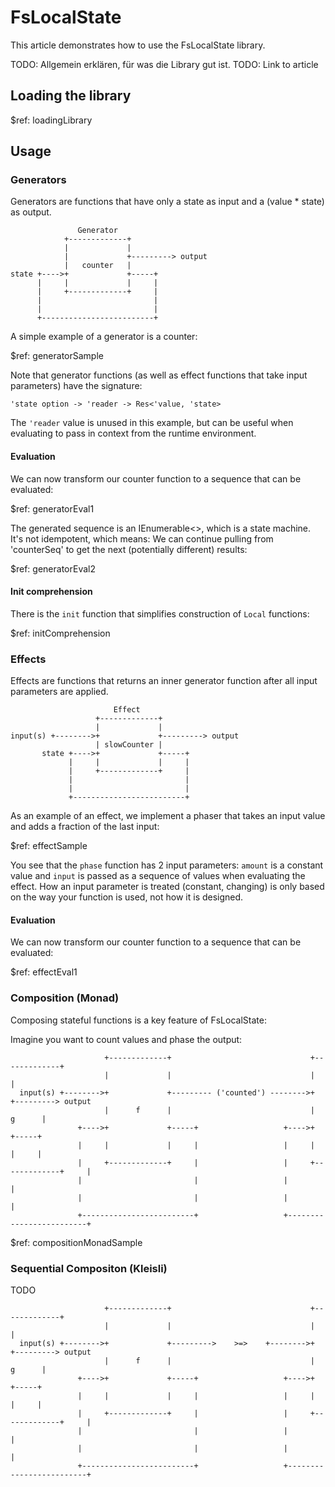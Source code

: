 ﻿﻿FsLocalState
===

This article demonstrates how to use the FsLocalState library.

TODO: Allgemein erklären, für was die Library gut ist. 
TODO: Link to article

Loading the library
---

$ref: loadingLibrary

Usage
---

### Generators

Generators are functions that have only a state as input and a (value * state) as output.


                   Generator
                +-------------+
                |             |
                |             +---------> output
                |   counter   |
    state +---->+             +-----+
          |     |             |     |
          |     +-------------+     |
          |                         |
          |                         |
          +-------------------------+


A simple example of a generator is a counter:

$ref: generatorSample

Note that generator functions (as well as effect functions that take input parameters) have the signature:

`'state option -> 'reader -> Res<'value, 'state>`

The `'reader` value is unused in this example, but can be useful when evaluating to pass in context from
the runtime environment.

#### Evaluation

We can now transform our counter function to a sequence that can be evaluated:

$ref: generatorEval1

The generated sequence is an IEnumerable<>, which is a state machine. It's not idempotent, which means:
We can continue pulling from 'counterSeq' to get the next (potentially different) results:

$ref: generatorEval2


#### Init comprehension

There is the `init` function that simplifies construction of `Local` functions:

$ref: initComprehension


### Effects

Effects are functions that returns an inner generator function after all input parameters are applied.


                           Effect
                       +-------------+
                       |             |
    input(s) +-------->+             +---------> output
                       | slowCounter |
           state +---->+             +-----+
                 |     |             |     |
                 |     +-------------+     |
                 |                         |
                 |                         |
                 +-------------------------+


As an example of an effect, we implement a phaser that takes an input value and adds a fraction of the last input:

$ref: effectSample


You see that the `phase` function has 2 input parameters: `amount` is a constant value and `input` is passed
as a sequence of values when evaluating the effect. How an input parameter is treated (constant, changing) is
only based on the way your function is used, not how it is designed.

#### Evaluation

We can now transform our counter function to a sequence that can be evaluated:

$ref: effectEval1


### Composition (Monad)

Composing stateful functions is a key feature of FsLocalState:

Imagine you want to count values and phase the output:

                         +-------------+                               +-------------+
                         |             |                               |             |
      input(s) +-------->+             +--------- ('counted') -------->+             +---------> output
                         |      f      |                               |      g      |
                   +---->+             +-----+                   +---->+             +-----+
                   |     |             |     |                   |     |             |     |
                   |     +-------------+     |                   |     +-------------+     |
                   |                         |                   |                         |
                   |                         |                   |                         |
                   +-------------------------+                   +-------------------------+

$ref: compositionMonadSample



### Sequential Compositon (Kleisli)

TODO

                         +-------------+                               +-------------+
                         |             |                               |             |
      input(s) +-------->+             +--------->    >=>    +-------->+             +---------> output
                         |      f      |                               |      g      |
                   +---->+             +-----+                   +---->+             +-----+
                   |     |             |     |                   |     |             |     |
                   |     +-------------+     |                   |     +-------------+     |
                   |                         |                   |                         |
                   |                         |                   |                         |
                   +-------------------------+                   +-------------------------+

